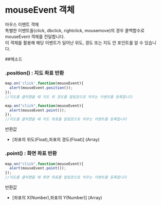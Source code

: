 # mouseEvent 객체
마우스 이벤트 객체  
특별한 이벤트들(click, dbclick, rightclick, mousemove)의 경우 콜백함수로 mouseEvent 객체를 전달합니다.  
이 객체를 활용해 해당 이벤트가 일어난 위도, 경도 또는 지도 안 포인트를 알 수 있습니다.  
  
##메소드

### .position() : 지도 좌표 반환
  
```javascript
map.on('click',function(mouseEvent){
  alert(mouseEvent.position());
});
//지도를 클릭했을 때 지도 위 경도를 알림창으로 띄우는 이벤트를 등록합니다

map.on("click",function(mouseEvent){
  alert(mouseEvent.point());
});
//지도를 클릭했을 때 지도 좌표를 알림창으로 띄우는 이벤트를 등록합니다
```
  반환값
  * [좌표의 위도(Float),좌표의 경도(Float)] (Array)


### .point() : 화면 좌표 반환
  
```javascript
map.on("click",function(mouseEvent){
  alert(mouseEvent.point());
});
//지도를 클릭했을 때 화면 좌표를 알림창으로 띄우는 이벤트를 등록합니다
```
  반환값
  * [좌표의 X(Number),좌표의 Y(Number)] (Array)